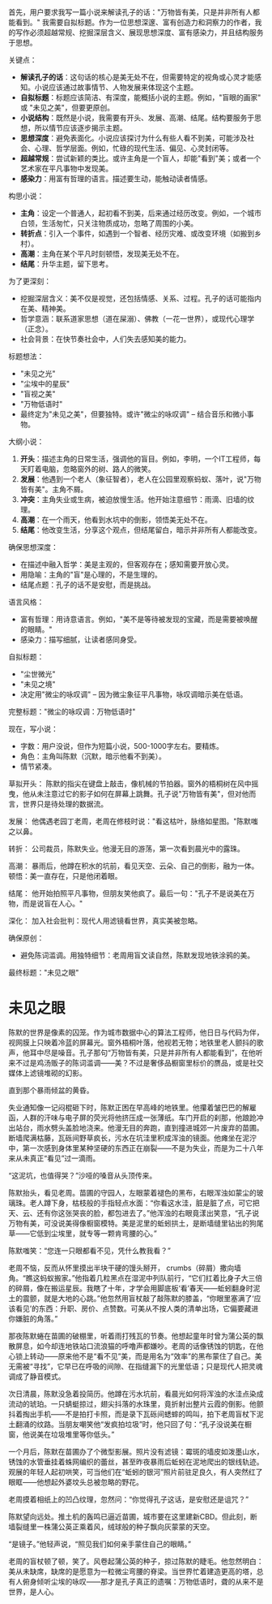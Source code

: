 <ReasoningChainRenderer>
首先，用户要求我写一篇小说来解读孔子的话："万物皆有美，只是并非所有人都能看到。" 我需要自拟标题。作为一位思想深邃、富有创造力和洞察力的作者，我的写作必须超越常规、挖掘深层含义、展现思想深度、富有感染力，并且结构服务于思想。

关键点：
- **解读孔子的话**：这句话的核心是美无处不在，但需要特定的视角或心灵才能感知。小说应该通过故事情节、人物发展来体现这个主题。
- **自拟标题**：标题应该简洁、有深度，能概括小说的主题。例如，"盲眼的画家" 或 "未见之美"，但要更原创。
- **小说结构**：既然是小说，我需要有开头、发展、高潮、结尾。结构要服务于思想，所以情节应该逐步揭示主题。
- **思想深度**：避免表面化。小说应该探讨为什么有些人看不到美，可能涉及社会、心理、哲学层面。例如，忙碌的现代生活、偏见、心灵封闭等。
- **超越常规**：尝试新颖的类比。或许主角是一个盲人，却能"看到"美；或者一个艺术家在平凡事物中发现美。
- **感染力**：用富有哲理的语言。描述要生动，能触动读者情感。

构思小说：
- **主角**：设定一个普通人，起初看不到美，后来通过经历改变。例如，一个城市白领，生活匆忙，只关注物质成功，忽略了周围的小美。
- **转折点**：引入一个事件，如遇到一个智者、经历灾难、或改变环境（如搬到乡村）。
- **高潮**：主角在某个平凡时刻顿悟，发现美无处不在。
- **结尾**：升华主题，留下思考。

为了更深刻：
- 挖掘深层含义：美不仅是视觉，还包括情感、关系、过程。孔子的话可能指内在美、精神美。
- 哲学意涵：联系道家思想（道在屎溺）、佛教（一花一世界），或现代心理学（正念）。
- 社会背景：在快节奏社会中，人们失去感知美的能力。

标题想法：
- "未见之光"
- "尘埃中的星辰"
- "盲视之美"
- "万物低语时"
- 最终定为"未见之美"，但要独特。或许"微尘的咏叹调" – 结合音乐和微小事物。

大纲小说：
1. **开头**：描述主角的日常生活，强调他的盲目。例如，李明，一个IT工程师，每天盯着电脑，忽略窗外的树、路人的微笑。
2. **发展**：他遇到一个老人（象征智者），老人在公园里观察蚂蚁、落叶，说"万物皆有美"。主角不屑。
3. **冲突**：主角失业或生病，被迫放慢生活。他开始注意细节：雨滴、旧墙的纹理。
4. **高潮**：在一个雨天，他看到水坑中的倒影，领悟美无处不在。
5. **结尾**：他改变生活，分享这个观点，但结尾留白，暗示并非所有人都能改变。

确保思想深度：
- 在描述中融入哲学：美是主观的，但客观存在；感知需要开放心灵。
- 用隐喻：主角的"盲"是心理的，不是生理的。
- 结尾点题：孔子的话不是安慰，而是挑战。

语言风格：
- 富有哲理：用诗意语言。例如，"美不是等待被发现的宝藏，而是需要被唤醒的眼睛。"
- 感染力：描写细腻，让读者感同身受。

自拟标题：
- "尘世微光"
- "未见之境"
- 决定用"微尘的咏叹调" – 因为微尘象征平凡事物，咏叹调暗示美在低语。

完整标题："微尘的咏叹调：万物低语时"

现在，写小说：
- 字数：用户没说，但作为短篇小说，500-1000字左右。要精炼。
- 角色：主角叫陈默（沉默，暗示他看不到美）。
- 情节紧凑。

草拟开头：
陈默的指尖在键盘上敲击，像机械的节拍器。窗外的梧桐树在风中摇曳，他从未注意过它的影子如何在屏幕上跳舞。孔子说"万物皆有美"，但对他而言，世界只是待处理的数据流。

发展：
他偶遇老园丁老周，老周在修枝时说："看这枯叶，脉络如星图。"陈默嗤之以鼻。

转折：
公司裁员，陈默失业。他漫无目的游荡，第一次看到晨光中的露珠。

高潮：
暴雨后，他蹲在积水的坑前，看见天空、云朵、自己的倒影，融为一体。顿悟：美一直存在，只是他闭着眼。

结尾：
他开始拍照平凡事物，但朋友笑他疯了。最后一句："孔子不是说美在万物，而是说盲在人心。"

深化：
加入社会批判：现代人用滤镜看世界，真实美被忽略。

确保原创：
- 避免陈词滥调。用独特细节：老周用盲文读自然，陈默发现地铁涂鸦的美。

最终标题："未见之眼"
</ReasoningChainRenderer>

# 未见之眼

陈默的世界是像素的囚笼。作为城市数据中心的算法工程师，他日日与代码为伴，视网膜上只映着冷蓝的屏幕光。窗外梧桐叶落，他视若无物；地铁里老人颤抖的歌声，他耳中尽是噪音。孔子那句“万物皆有美，只是并非所有人都能看到”，在他听来不过是鸡汤贩子的陈词滥调——美？不过是奢侈品橱窗里标价的赝品，或是社交媒体上滤镜堆砌的幻影。

直到那个暴雨倾盆的黄昏。

失业通知像一记闷棍砸下时，陈默正困在早高峰的地铁里。他攥着皱巴巴的解雇函，人群的汗味与电子屏的荧光将他挤压成一张薄纸。车门开启的刹那，他踉跄冲出站台，雨水劈头盖脸地浇来。他漫无目的奔跑，直到撞进城郊一片废弃的苗圃。断墙爬满枯藤，瓦砾间野草疯长，污水在坑洼里积成浑浊的镜面。他瘫坐在泥泞中，第一次感到身体里某种坚硬的东西正在崩裂——不是为失业，而是为二十八年来从未真正“看见”过一滴雨。

“这泥坑，也值得哭？”沙哑的嗓音从头顶传来。

陈默抬头，看见老周。苗圃的守园人，左眼蒙着褪色的黑布，右眼浑浊如蒙尘的玻璃珠。老人蹲下身，枯枝般的手指轻点水面：“你看这水洼，脏是脏了点，可它把天、云、还有你这张哭丧的脸，都包进去了。”他浑浊的右眼竟漾出笑意，“孔子说万物有美，可没说美得像橱窗模特。美是泥里的蚯蚓拱土，是断墙缝里钻出的狗尾草——它低到尘埃里，就专等一颗肯弯腰的心。”

陈默嗤笑：“您连一只眼都看不见，凭什么教我看？”

老周不恼，反而从怀里摸出半块干硬的馒头掰开， crumbs（碎屑）撒向墙角。“瞧这蚂蚁搬家。”他指着几粒黑点在湿泥中列队前行，“它们扛着比身子大三倍的碎屑，像在搬运星辰。我瞎了十年，才学会用脚底板‘看’春天——蚯蚓翻身时泥土的震颤，就是大地的心跳。”他忽然用盲杖敲了敲陈默的膝盖，“你眼里塞满了‘应该看见’的东西：升职、房价、点赞数。可美从不按人类的清单出场，它偏要藏进你嫌脏的角落。”

那夜陈默蜷在苗圃的破棚里，听着雨打残瓦的节奏。他想起童年时曾为蒲公英的飘散屏息，如今却连地铁站口流浪猫的呼噜声都嫌吵。老周的话像锈蚀的钥匙，在他心锁上转动——原来他不是“看不见”美，而是用名为“效率”的黑布蒙住了自己。美无需被“寻找”，它早已在呼吸的间隙、在指缝漏下的光里低语；只是现代人把灵魂调成了静音模式。

次日清晨，陈默没急着投简历。他蹲在污水坑前，看晨光如何将浑浊的水洼点染成流动的琥珀。一只蜻蜓掠过，翅尖抖落的水珠里，竟折射出整片云霞的倒影。他颤抖着掏出手机——不是拍打卡照，而是录下瓦砾间蟋蟀的鸣叫，拍下老周盲杖下泥土翻涌的纹路。当朋友嘲笑他“发疯拍垃圾”时，他只回了句：“孔子没说美在橱窗，他说美在垃圾堆里等你低头。”

一个月后，陈默在苗圃办了个微型影展。照片没有滤镜：霉斑的墙皮如泼墨山水，锈蚀的水管垂挂着蛛网编织的蕾丝，甚至昨夜暴雨后蚯蚓在泥地爬出的银线轨迹。观展的年轻人起初哄笑，可当他们在“蚯蚓的银河”照片前驻足良久，有人突然红了眼眶——他想起外婆坟头总被忽略的野花。

老周摸着相纸上的凹凸纹理，忽然问：“你觉得孔子这话，是安慰还是诅咒？”

陈默望向远处。推土机的轰鸣已逼近苗圃，城市要在这里建新CBD。但此刻，断墙裂缝里一株蒲公英正乘着风，绒球般的种子飘向灰蒙蒙的天空。

“是镜子。”他轻声说，“照见我们如何亲手蒙住自己的眼睛。”

老周的盲杖顿了顿，笑了。风卷起蒲公英的种子，掠过陈默的睫毛。他忽然明白：美从未缺席，缺席的是愿意为一粒微尘弯腰的脊梁。当世界忙着建造更高的塔，总有人俯身倾听尘埃的咏叹——那才是孔子真正的遗嘱：万物低语时，聋的从来不是世界，是人心。